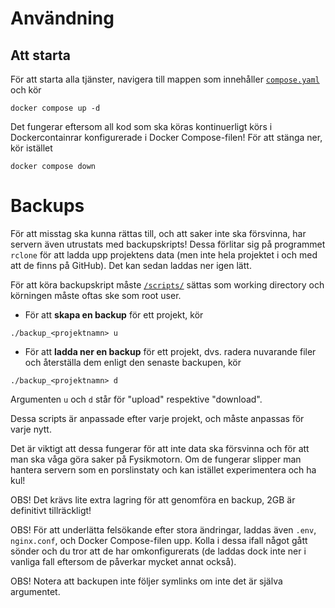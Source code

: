 # Användning

## Att starta
För att starta alla tjänster, navigera till mappen som innehåller [`compose.yaml`](../compose.yaml) och kör
```
docker compose up -d
```
Det fungerar eftersom all kod som ska köras kontinuerligt körs i Dockercontainrar konfigurerade i Docker Compose-filen! För att stänga ner, kör istället
```
docker compose down
```

# Backups
För att misstag ska kunna rättas till, och att saker inte ska försvinna, har servern även utrustats med backupskripts! Dessa förlitar sig på programmet `rclone` för att ladda upp projektens data (men inte hela projektet i och med att de finns på GitHub). Det kan sedan laddas ner igen lätt.

För att köra backupskript måste [`/scripts/`](../scripts/) sättas som working directory och körningen måste oftas ske som root user.
- För att **skapa en backup** för ett projekt, kör
```
./backup_<projektnamn> u
```
- För att **ladda ner en backup** för ett projekt, dvs. radera nuvarande filer och återställa dem enligt den senaste backupen, kör
```
./backup_<projektnamn> d
```
Argumenten `u` och `d` står för "upload" respektive "download".

Dessa scripts är anpassade efter varje projekt, och måste anpassas för varje nytt.

Det är viktigt att dessa fungerar för att inte data ska försvinna och för att man ska våga göra saker på Fysikmotorn. Om de fungerar slipper man hantera servern som en porslinstaty och kan istället experimentera och ha kul!

OBS! Det krävs lite extra lagring för att genomföra en backup, 2GB är definitivt tillräckligt!

OBS! För att underlätta felsökande efter stora ändringar, laddas även `.env`, `nginx.conf`, och Docker Compose-filen upp. Kolla i dessa ifall något gått sönder och du tror att de har omkonfigurerats (de laddas dock inte ner i vanliga fall eftersom de påverkar mycket annat också).

OBS! Notera att backupen inte följer symlinks om inte det är själva argumentet.
